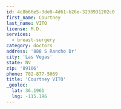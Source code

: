 ```yaml
---
id: 4c8b66e5-3de8-4d61-b26e-3238931202c0
first_name: Courtney
last_name: VITO
license: M.D.
services:
  - breast-surgery
category: doctors
address: '888 S Rancho Dr'
city: 'Las Vegas'
state: NV
zip: '89106'
phone: 702-877-5069
title: 'Courtney VITO'
_geoloc:
  lat: 36.1961
  lng: -115.196
---
```

